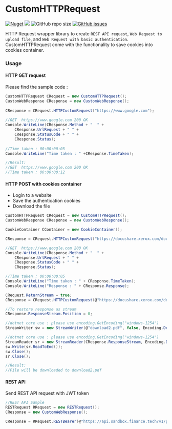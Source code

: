 # CustomHTTPRequest
[![Nuget](https://img.shields.io/nuget/v/CustomHTTPRequest)](https://www.nuget.org/packages/CustomHTTPRequest/) ![](https://img.shields.io/nuget/dt/CustomHTTPRequest) ![GitHub repo size](https://img.shields.io/github/repo-size/pix3lize/CustomHTTPRequest) [![GitHub issues](https://img.shields.io/github/issues/pix3lize/CustomHTTPRequest)](https://github.com/pix3lize/CustomHTTPRequest/issues)

HTTP Request wrapper library to create `REST API request`, `Web Request to upload file`, and `Web Request with basic authentication`. CustomHTTPRequest come with the functionality to save cookies into cookies container.

### Usage

#### HTTP GET request 
Please find the sample code :
```csharp 
CustomHTTPRequest CRequest = new CustomHTTPRequest(); 
CustomWebResponse CResponse = new CustomWebResponse();
	
CResponse = CRequest.HTTPCustomRequest("https://www.google.com");
	
//GET  https://www.google.com 200 OK
Console.WriteLine(CResponse.Method + "  " + 
    CResponse.UrlRequest + " " + 
    CResponse.StatusCode + " " +
    CResponse.Status);
	
//Time taken : 00:00:00:05
Console.WriteLine("Time taken : " +CResponse.TimeTaken); 

//Result:
//GET  https://www.google.com 200 OK
//Time taken : 00:00:00:12
```
#### HTTP POST with cookies container 
* Login to a website 
* Save the authentication cookies 
* Download the file
```csharp 
CustomHTTPRequest CRequest = new CustomHTTPRequest();
CustomWebResponse CResponse = new CustomWebResponse();

CookieContainer CContainer = new CookieContainer();

CResponse = CRequest.HTTPCustomRequest("https://docushare.xerox.com/doug/dsweb/ApplyLogin", "username=username@email.com&password=password&domain=DocuShare&Login=Login", ref CContainer);

//GET  https://www.google.com 200 OK
Console.WriteLine(CResponse.Method + "  " +
    CResponse.UrlRequest + " " +
    CResponse.StatusCode + " " +
    CResponse.Status);

//Time taken : 00:00:00:05
Console.WriteLine("Time taken : " + CResponse.TimeTaken);
Console.WriteLine("Response : " + CResponse.Response);

CRequest.ReturnStream = true;
CResponse = CRequest.HTTPCustomRequest(@"https://docushare.xerox.com/doug/dsweb/Get/Document-121470", CContainer);

//To restore response as stream
CResponse.ResponseStream.Position = 0;

//dotnet core use : please use encoding.GetEncoding("windows-1254") 
StreamWriter sw = new StreamWriter(@"download2.pdf", false, Encoding.Default); 

//dotnet core use : please use encoding.GetEncoding("windows-1254") 
StreamReader sr = new StreamReader(CResponse.ResponseStream, Encoding.Default); 
sw.Write(sr.ReadToEnd());
sw.Close();
sr.Close();

//Result:
//File will be downloaded to download2.pdf
```
#### REST API
Send REST API request with JWT token
```csharp
//REST API Sample 
RESTRequest RRequest = new RESTRequest();
CResponse = new CustomWebResponse();

CResponse = RRequest.RESTBearer(@"https://api.sandbox.finance.tech/v1/profiles", RESTRequest.Method.GET, "","{{JWT token}}");
```
